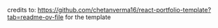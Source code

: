 credits to: https://github.com/chetanverma16/react-portfolio-template?tab=readme-ov-file for the template
